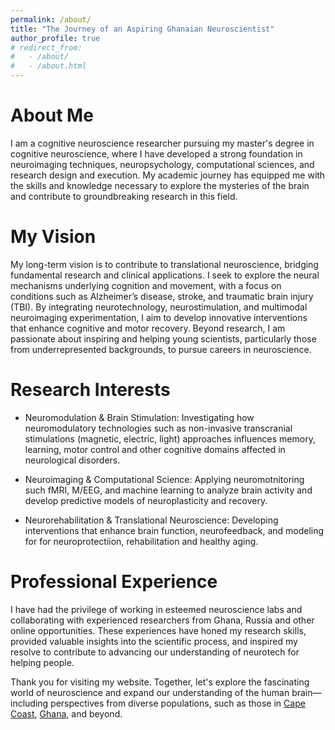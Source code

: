 ```yaml
---
permalink: /about/
title: "The Journey of an Aspiring Ghanaian Neuroscientist"
author_profile: true
# redirect_from: 
#   - /about/
#   - /about.html
---
```


About Me
======
I am a cognitive neuroscience researcher pursuing my master's degree in cognitive neuroscience, where I have developed a strong foundation in neuroimaging techniques, neuropsychology, computational sciences, and research design and execution. My academic journey has equipped me with the skills and knowledge necessary to explore the mysteries of the brain and contribute to groundbreaking research in this field.

My Vision
======
My long-term vision is to contribute to translational neuroscience, bridging fundamental research and clinical applications. I seek to explore the neural mechanisms underlying cognition and movement, with a focus on conditions such as Alzheimer’s disease, stroke, and traumatic brain injury (TBI). By integrating neurotechnology, neurostimulation, and multimodal neuroimaging experimentation, I aim to develop innovative interventions that enhance cognitive and motor recovery. Beyond research, I am passionate about inspiring and helping young scientists, particularly those from underrepresented backgrounds, to pursue careers in neuroscience.

Research Interests
======
- Neuromodulation & Brain Stimulation: Investigating how neuromodulatory technologies such as non-invasive transcranial stimulations (magnetic, electric, light) approaches influences memory, learning, motor control and other cognitive domains affected in neurological disorders.

- Neuroimaging & Computational Science: Applying neuromotnitoring such fMRI, M/EEG, and machine learning to analyze brain activity and develop predictive models of neuroplasticity and recovery.

- Neurorehabilitation & Translational Neuroscience: Developing interventions that enhance brain function, neurofeedback, and modeling for for neuroprotectiion, rehabilitation and healthy aging.


Professional Experience
=====
I have had the privilege of working in esteemed neuroscience labs and collaborating with experienced researchers from Ghana, Russia and other online opportunities. These experiences have honed my research skills, provided valuable insights into the scientific process, and inspired my resolve to contribute to advancing our understanding of neurotech for helping people.

Thank you for visiting my website. Together, let's explore the fascinating world of neuroscience and expand our understanding of the human brain—including perspectives from diverse populations, such as those in [Cape Coast](https://visitghana.com/attractions/cape-coast-castle/), [Ghana](https://en.wikipedia.org/wiki/Ghana), and beyond.